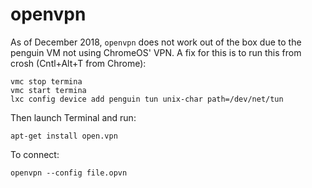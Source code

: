 # openvpn

As of December 2018, `openvpn` does not work out of the box due to the
penguin VM not using ChromeOS' VPN. A fix for this is to run this from crosh
(Cntl+Alt+T from Chrome):

```
vmc stop termina
vmc start termina
lxc config device add penguin tun unix-char path=/dev/net/tun
```

Then launch Terminal and run:

```
apt-get install open.vpn
```

To connect:

```
openvpn --config file.opvn
```
